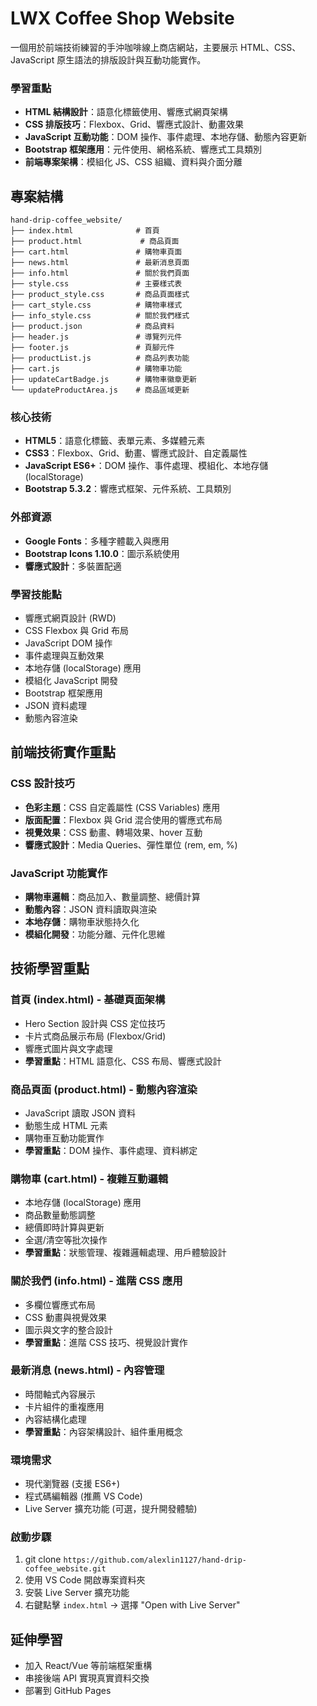 # LWX Coffee Shop Website

一個用於前端技術練習的手沖咖啡線上商店網站，主要展示 HTML、CSS、JavaScript 原生語法的排版設計與互動功能實作。

### 學習重點

- **HTML 結構設計**：語意化標籤使用、響應式網頁架構
- **CSS 排版技巧**：Flexbox、Grid、響應式設計、動畫效果
- **JavaScript 互動功能**：DOM 操作、事件處理、本地存儲、動態內容更新
- **Bootstrap 框架應用**：元件使用、網格系統、響應式工具類別
- **前端專案架構**：模組化 JS、CSS 組織、資料與介面分離

## 專案結構

```
hand-drip-coffee_website/
├── index.html              # 首頁
├── product.html             # 商品頁面
├── cart.html               # 購物車頁面
├── news.html               # 最新消息頁面
├── info.html               # 關於我們頁面
├── style.css               # 主要樣式表
├── product_style.css       # 商品頁面樣式
├── cart_style.css          # 購物車樣式
├── info_style.css          # 關於我們樣式
├── product.json            # 商品資料
├── header.js               # 導覽列元件
├── footer.js               # 頁腳元件
├── productList.js          # 商品列表功能
├── cart.js                 # 購物車功能
├── updateCartBadge.js      # 購物車徽章更新
└── updateProductArea.js    # 商品區域更新
```


### 核心技術
- **HTML5**：語意化標籤、表單元素、多媒體元素
- **CSS3**：Flexbox、Grid、動畫、響應式設計、自定義屬性
- **JavaScript ES6+**：DOM 操作、事件處理、模組化、本地存儲 (localStorage)
- **Bootstrap 5.3.2**：響應式框架、元件系統、工具類別

### 外部資源
- **Google Fonts**：多種字體載入與應用
- **Bootstrap Icons 1.10.0**：圖示系統使用
- **響應式設計**：多裝置配適

### 學習技能點
- 響應式網頁設計 (RWD)
- CSS Flexbox 與 Grid 布局
- JavaScript DOM 操作
- 事件處理與互動效果
- 本地存儲 (localStorage) 應用
- 模組化 JavaScript 開發
- Bootstrap 框架應用
- JSON 資料處理
- 動態內容渲染

## 前端技術實作重點

### CSS 設計技巧
- **色彩主題**：CSS 自定義屬性 (CSS Variables) 應用
- **版面配置**：Flexbox 與 Grid 混合使用的響應式布局
- **視覺效果**：CSS 動畫、轉場效果、hover 互動
- **響應式設計**：Media Queries、彈性單位 (rem, em, %)

### JavaScript 功能實作
- **購物車邏輯**：商品加入、數量調整、總價計算
- **動態內容**：JSON 資料讀取與渲染
- **本地存儲**：購物車狀態持久化
- **模組化開發**：功能分離、元件化思維

## 技術學習重點

### 首頁 (index.html) - 基礎頁面架構
- Hero Section 設計與 CSS 定位技巧
- 卡片式商品展示布局 (Flexbox/Grid)
- 響應式圖片與文字處理
- **學習重點**：HTML 語意化、CSS 布局、響應式設計

### 商品頁面 (product.html) - 動態內容渲染
- JavaScript 讀取 JSON 資料
- 動態生成 HTML 元素
- 購物車互動功能實作
- **學習重點**：DOM 操作、事件處理、資料綁定

### 購物車 (cart.html) - 複雜互動邏輯
- 本地存儲 (localStorage) 應用
- 商品數量動態調整
- 總價即時計算與更新
- 全選/清空等批次操作
- **學習重點**：狀態管理、複雜邏輯處理、用戶體驗設計

### 關於我們 (info.html) - 進階 CSS 應用
- 多欄位響應式布局
- CSS 動畫與視覺效果
- 圖示與文字的整合設計
- **學習重點**：進階 CSS 技巧、視覺設計實作

### 最新消息 (news.html) - 內容管理
- 時間軸式內容展示
- 卡片組件的重複應用
- 內容結構化處理
- **學習重點**：內容架構設計、組件重用概念

### 環境需求
- 現代瀏覽器 (支援 ES6+)
- 程式碼編輯器 (推薦 VS Code)
- Live Server 擴充功能 (可選，提升開發體驗)

### 啟動步驟
1. git clone `https://github.com/alexlin1127/hand-drip-coffee_website.git`
2. 使用 VS Code 開啟專案資料夾
3. 安裝 Live Server 擴充功能
4. 右鍵點擊 `index.html` → 選擇 "Open with Live Server"

## 延伸學習
- 加入 React/Vue 等前端框架重構
- 串接後端 API 實現真實資料交換
- 部署到 GitHub Pages
